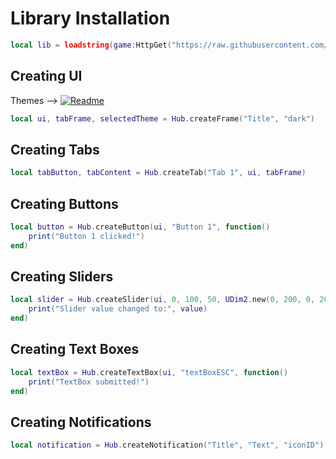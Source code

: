 
# Library Installation

```lua
local lib = loadstring(game:HttpGet("https://raw.githubusercontent.com/Exploiter555/Scripts/main/XB.lua"))()
```

## Creating UI
Themes -->
<a href="https://github.com/Exploiter555/Scripts/blob/main/Themes.md">
  <img src="https://img.shields.io/badge/Readme-Themes-ff69b4.svg" alt="Readme" style="animation: rainbow 2s linear infinite;">
</a>

<style>
  @keyframes rainbow {
    0% { filter: hue-rotate(0deg); }
    100% { filter: hue-rotate(360deg); }
  }
</style>

```lua
local ui, tabFrame, selectedTheme = Hub.createFrame("Title", "dark")
```

## Creating Tabs

```lua
local tabButton, tabContent = Hub.createTab("Tab 1", ui, tabFrame)
```

## Creating Buttons

```lua
local button = Hub.createButton(ui, "Button 1", function()
    print("Button 1 clicked!")
end)
```

## Creating Sliders

```lua
local slider = Hub.createSlider(ui, 0, 100, 50, UDim2.new(0, 200, 0, 20), function(value)
    print("Slider value changed to:", value)
end)
```

## Creating Text Boxes

```lua
local textBox = Hub.createTextBox(ui, "textBoxESC", function()
    print("TextBox submitted!")
end)
```

## Creating Notifications

```lua
local notification = Hub.createNotification("Title", "Text", "iconID")
```